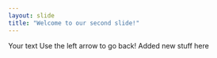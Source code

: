 ```yaml
---
layout: slide
title: "Welcome to our second slide!"
---
```

Your text
Use the left arrow to go back!
Added new stuff here
